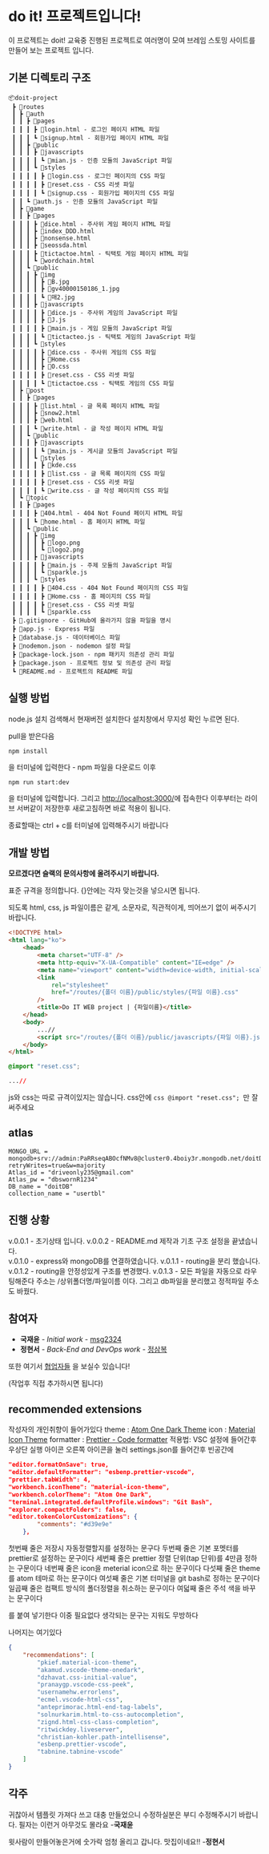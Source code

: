 # do it! 프로젝트입니다!

이 프로젝트는 doit! 교육중 진행된 프로젝트로 여러명이 모여 브레임 스토밍 사이트를 만들어 보는 프로젝트 입니다.

## 기본 디렉토리 구조

```
📦doit-project
 ┣ 📂routes
 ┃ ┣ 📂auth
 ┃ ┃ ┣ 📂pages
 ┃ ┃ ┃ ┣ 📜login.html - 로그인 페이지 HTML 파일
 ┃ ┃ ┃ ┗ 📜signup.html - 회원가입 페이지 HTML 파일
 ┃ ┃ ┣ 📂public
 ┃ ┃ ┃ ┣ 📂javascripts
 ┃ ┃ ┃ ┃ ┗ 📜mian.js - 인증 모듈의 JavaScript 파일
 ┃ ┃ ┃ ┗ 📂styles
 ┃ ┃ ┃ ┃ ┣ 📜login.css - 로그인 페이지의 CSS 파일
 ┃ ┃ ┃ ┃ ┣ 📜reset.css - CSS 리셋 파일
 ┃ ┃ ┃ ┃ ┗ 📜signup.css - 회원가입 페이지의 CSS 파일
 ┃ ┃ ┗ 📜auth.js - 인증 모듈의 JavaScript 파일
 ┃ ┣ 📂game
 ┃ ┃ ┣ 📂pages
 ┃ ┃ ┃ ┣ 📜dice.html - 주사위 게임 페이지 HTML 파일
 ┃ ┃ ┃ ┣ 📜index_DDD.html
 ┃ ┃ ┃ ┣ 📜nonsense.html
 ┃ ┃ ┃ ┣ 📜seossda.html
 ┃ ┃ ┃ ┣ 📜tictactoe.html - 틱택토 게임 페이지 HTML 파일
 ┃ ┃ ┃ ┗ 📜wordchain.html
 ┃ ┃ ┗ 📂public
 ┃ ┃ ┃ ┣ 📂img
 ┃ ┃ ┃ ┃ ┣ 📜B.jpg
 ┃ ┃ ┃ ┃ ┣ 📜gv40000150186_1.jpg
 ┃ ┃ ┃ ┃ ┗ 📜매2.jpg
 ┃ ┃ ┃ ┣ 📂javascripts
 ┃ ┃ ┃ ┃ ┣ 📜dice.js - 주사위 게임의 JavaScript 파일
 ┃ ┃ ┃ ┃ ┣ 📜J.js
 ┃ ┃ ┃ ┃ ┣ 📜main.js - 게임 모듈의 JavaScript 파일
 ┃ ┃ ┃ ┃ ┗ 📜tictacteo.js - 틱택토 게임의 JavaScript 파일
 ┃ ┃ ┃ ┗ 📂styles
 ┃ ┃ ┃ ┃ ┣ 📜dice.css - 주사위 게임의 CSS 파일
 ┃ ┃ ┃ ┃ ┣ 📜Home.css
 ┃ ┃ ┃ ┃ ┣ 📜O.css
 ┃ ┃ ┃ ┃ ┣ 📜reset.css - CSS 리셋 파일
 ┃ ┃ ┃ ┃ ┗ 📜tictactoe.css - 틱택토 게임의 CSS 파일
 ┃ ┣ 📂post
 ┃ ┃ ┣ 📂pages
 ┃ ┃ ┃ ┣ 📜list.html - 글 목록 페이지 HTML 파일
 ┃ ┃ ┃ ┣ 📜snow2.html
 ┃ ┃ ┃ ┣ 📜web.html
 ┃ ┃ ┃ ┗ 📜write.html - 글 작성 페이지 HTML 파일
 ┃ ┃ ┗ 📂public
 ┃ ┃ ┃ ┣ 📂javascripts
 ┃ ┃ ┃ ┃ ┗ 📜main.js - 게시글 모듈의 JavaScript 파일
 ┃ ┃ ┃ ┗ 📂styles
 ┃ ┃ ┃ ┃ ┣ 📜kde.css
 ┃ ┃ ┃ ┃ ┣ 📜list.css - 글 목록 페이지의 CSS 파일
 ┃ ┃ ┃ ┃ ┣ 📜reset.css - CSS 리셋 파일
 ┃ ┃ ┃ ┃ ┗ 📜write.css - 글 작성 페이지의 CSS 파일
 ┃ ┗ 📂topic
 ┃ ┃ ┣ 📂pages
 ┃ ┃ ┃ ┣ 📜404.html - 404 Not Found 페이지 HTML 파일
 ┃ ┃ ┃ ┗ 📜home.html - 홈 페이지 HTML 파일
 ┃ ┃ ┗ 📂public
 ┃ ┃ ┃ ┣ 📂img
 ┃ ┃ ┃ ┃ ┣ 📜logo.png
 ┃ ┃ ┃ ┃ ┗ 📜logo2.png
 ┃ ┃ ┃ ┣ 📂javascripts
 ┃ ┃ ┃ ┃ ┣ 📜main.js - 주제 모듈의 JavaScript 파일
 ┃ ┃ ┃ ┃ ┗ 📜sparkle.js
 ┃ ┃ ┃ ┗ 📂styles
 ┃ ┃ ┃ ┃ ┣ 📜404.css - 404 Not Found 페이지의 CSS 파일
 ┃ ┃ ┃ ┃ ┣ 📜Home.css - 홈 페이지의 CSS 파일
 ┃ ┃ ┃ ┃ ┣ 📜reset.css - CSS 리셋 파일
 ┃ ┃ ┃ ┃ ┗ 📜sparkle.css
 ┣ 📜.gitignore - GitHub에 올라가지 않을 파일을 명시
 ┣ 📜app.js - Express 파일
 ┣ 📜database.js - 데이터베이스 파일
 ┣ 📜nodemon.json - nodemon 설정 파일
 ┣ 📜package-lock.json - npm 패키지 의존성 관리 파일
 ┣ 📜package.json - 프로젝트 정보 및 의존성 관리 파일
 ┗ 📜README.md - 프로젝트의 README 파일
```

## 실행 방법

node.js 설치 검색해서 현재버전 설치한다 설치창에서 무지성 확인 누르면 된다.

pull을 받은다음

```console
npm install
```

을 터미널에 입력한다 - npm 파일을 다운로드
이후

```console
npm run start:dev
```

을 터미널에 입력합니다. 그리고 [http://localhost:3000/](http://localhost:3000/)에 접속한다
이후부터는 라이브 서버같이 저장한후 새로고침하면 바로 적용이 됩니다.

종료할때는 ctrl + c를 터미널에 입력해주시기 바랍니다

## 개발 방법

**모르겠다면 슬랙의 문의사항에 올려주시기 바랍니다.**

표준 규격을 정의합니다.
{}안에는 각자 맞는것을 넣으시면 됩니다.

되도록 html, css, js 파일이름은 같게, 소문자로, 직관적이게, 띄어쓰기 없이 써주시기 바랍니다.

```html
<!DOCTYPE html>
<html lang="ko">
    <head>
        <meta charset="UTF-8" />
        <meta http-equiv="X-UA-Compatible" content="IE=edge" />
        <meta name="viewport" content="width=device-width, initial-scale=1.0" />
        <link
            rel="stylesheet"
            href="/routes/{폴더 이름}/public/styles/{파일 이름}.css"
        />
        <title>Do IT WEB project | {파일이름}</title>
    </head>
    <body>
        ...//
        <script src="/routes/{폴더 이름}/public/javascripts/{파일 이름}.js"></script>
    </body>
</html>
```

```css
@import "reset.css";

...//
```

js와 css는 따로 규격이있지는 않습니다. css안에 `css @import "reset.css"; `만 잘써주세요

## atlas

```Dotenv
MONGO_URL = mongodb+srv://admin:PaRRseqABOcfNMv8@cluster0.4boiy3r.mongodb.net/doitDB?retryWrites=true&w=majority
Atlas_id = "driveonly235@gmail.com"
Atlas_pw = "dbswornR1234"
DB_name = "doitDB"
collection_name = "usertbl"
```

## 진행 상황

v.0.0.1 - 초기상태 입니다.
v.0.0.2 - README.md 제작과 기초 구조 설정을 끝냈습니다.
<br>
v.0.1.0 - express와 mongoDB를 연결하였습니다.
v.0.1.1 - routing을 분리 했습니다.
v.0.1.2 - routing을 안정성있게 구조를 변경했다.
v.0.1.3 - 모든 파일을 자동으로 라우팅해준다 주소는 /상위폴더명/파일이름 이다. 그리고 db파일을 분리했고 정적파일 주소도 바꿨다.

## 참여자

-   **국재윤** - _Initial work_ - [msg2324](https://github.com/igiza1213)
-   **정현서** - _Back-End and DevOps work_ - [정삼복](https://github.com/NANONANDFLASH)

또한 여기서 [협업자들](https://github.com/SRH-doit) 을 보실수 있습니다!

(작업후 직접 추가하시면 됩니다)

## recommended extensions

작성자의 개인취향이 들어가있다
theme : [Atom One Dark Theme](https://marketplace.visualstudio.com/items?itemName=akamud.vscode-theme-onedark)
icon : [Material Icon Theme](https://marketplace.visualstudio.com/items?itemName=PKief.material-icon-theme)
formatter : [Prettier - Code formatter](https://marketplace.visualstudio.com/items?itemName=esbenp.prettier-vscode)
적용법: VSC 설정에 들어간후 우상단 실행 아이콘 오른쪽 아이콘을 눌러 settings.json를 들어간후 빈공간에

```json
"editor.formatOnSave": true,
"editor.defaultFormatter": "esbenp.prettier-vscode",
"prettier.tabWidth": 4,
"workbench.iconTheme": "material-icon-theme",
"workbench.colorTheme": "Atom One Dark",
"terminal.integrated.defaultProfile.windows": "Git Bash",
"explorer.compactFolders": false,
"editor.tokenColorCustomizations": {
        "comments": "#d39e9e"
    },
```

첫번째 줄은 저장시 자동정렬할지를 설정하는 문구다
두번째 줄은 기본 포멧터를 prettier로 설정하는 문구이다
세번째 줄은 prettier 정렬 단위(tap 단위)를 4만큼 정하는 구문이다
네번째 줄은 icon을 meterial icon으로 하는 문구이다
다섯째 줄은 theme를 atom 테마로 하는 문구이다
여섯째 줄은 기본 터미널을 git bash로 정하는 문구이다
일곱째 줄은 컴팩트 방식의 폴더정렬을 취소하는 문구이다
여덟째 줄은 주석 색을 바꾸는 문구이다

를 붙여 넣기한다 이중 필요없다 생각되는 문구는 지워도 무방하다

나머지는 여기있다

```json
{
    "recommendations": [
        "pkief.material-icon-theme",
        "akamud.vscode-theme-onedark",
        "dzhavat.css-initial-value",
        "pranaygp.vscode-css-peek",
        "usernamehw.errorlens",
        "ecmel.vscode-html-css",
        "anteprimorac.html-end-tag-labels",
        "solnurkarim.html-to-css-autocompletion",
        "zignd.html-css-class-completion",
        "ritwickdey.liveserver",
        "christian-kohler.path-intellisense",
        "esbenp.prettier-vscode",
        "tabnine.tabnine-vscode"
    ]
}
```

## 각주

귀찮아서 템플릿 가져다 쓰고 대충 만들었으니 수정하실분은 부디 수정해주시기 바랍니다.
필자는 이런거 아무것도 몰라요 -**국재윤**

윗사람이 만들어놓은거에 숫가락 엄청 올리고 갑니다.
맛집이네요!! -**정현서**

<!-- These instructions will get you a copy of the project up and running on your local machine for development and testing purposes. See deployment for notes on how to deploy the project on a live system. -->

<!-- ### Prerequisites

What things you need to install the software and how to install them

````

Give examples

```

### Installing

A step by step series of examples that tell you how to get a development env running

Say what the step will be

```

Give the example

```

And repeat

```

until finished

```

End with an example of getting some data out of the system or using it for a little demo

## Running the tests

Explain how to run the automated tests for this system

### Break down into end to end tests

Explain what these tests test and why

```

Give an example

```

### And coding style tests

Explain what these tests test and why

```

Give an example

```-->

<!-- ## Deployment

Add additional notes about how to deploy this on a live system

## Built With

* [Dropwizard](http://www.dropwizard.io/1.0.2/docs/) - The web framework used
* [Maven](https://maven.apache.org/) - Dependency Management
* [ROME](https://rometools.github.io/rome/) - Used to generate RSS Feeds

## Contributing

Please read [CONTRIBUTING.md](https://gist.github.com/PurpleBooth/b24679402957c63ec426) for details on our code of conduct, and the process for submitting pull requests to us.

## Versioning

We use [SemVer](http://semver.org/) for versioning. For the versions available, see the [tags on this repository](https://github.com/your/project/tags).  -->

```

```
